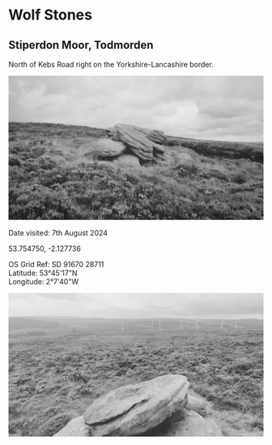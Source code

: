 # Wolf Stones

## Stiperdon Moor, Todmorden

North of Kebs Road right on the Yorkshire-Lancashire border.

![20240807_wolf_stones_IMG_20240807_202745_313](images/20240807_wolf_stones_IMG_20240807_202745_313.jpg)

Date visited: 7th August 2024

53.754750, -2.127736

OS Grid Ref: SD 91670 28711  
Latitude: 53°45'17"N  
Longitude: 2°7'40"W  


![20240807_wolf_stones_lento_orl_mono_standard_a015_1723034736](images/20240807_wolf_stones_lento_orl_mono_standard_a015_1723034736.jpg)
